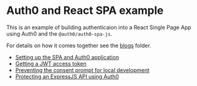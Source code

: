 # Auth0 and React SPA example

This is an example of building authenticaion into a React Single Page App using Auth0 and the `@auth0/auth0-spa-js`.

For details on how it comes together see the [blogs](./blogs) folder.

- [Setting up the SPA and Auth0 application](./blogs/SetUpSPA/blog.md)
- [Getting a JWT access token](./blogs/JWTAccessToken/blog.md)
- [Preventing the consent prompt for local development](./blogs/preventPrompt/blog.md)
- [Protecting an ExpressJS API using Auth0](./blogs/ProtectAnExpressAPI/blog.md)
